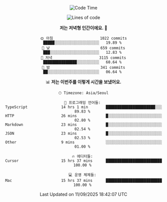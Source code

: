 <div align='center'>
 
<!--START_SECTION:waka-->
![Code Time](http://img.shields.io/badge/Code%20Time-4%2C605%20hrs%209%20mins-blue)

![Lines of code](https://img.shields.io/badge/%EC%A0%80%EB%8A%94%20%EC%97%AC%ED%83%9C%EA%B9%8C%EC%A7%80%20-2.1%20million%20%EC%A4%84%EC%9D%98%20%EC%BD%94%EB%93%9C%EB%A5%BC%20%EC%9E%91%EC%84%B1%ED%96%88%EC%96%B4%EC%9A%94.-blue)

**저는 저녁형 인간이에요. 🦉** 

```text
🌞 아침                     1022 commits        █████░░░░░░░░░░░░░░░░░░░░   19.89 % 
🌆 낮　                     659 commits         ███░░░░░░░░░░░░░░░░░░░░░░   12.83 % 
🌃 저녁                     3115 commits        ███████████████░░░░░░░░░░   60.64 % 
🌙 밤　                     341 commits         ██░░░░░░░░░░░░░░░░░░░░░░░   06.64 % 
```


📊 **저는 이번주를 이렇게 시간을 보냈어요.** 

```text
🕑︎ Timezone: Asia/Seoul

💬 프로그래밍 언어들: 
TypeScript               14 hrs 1 min        ██████████████████████░░░   89.83 % 
HTTP                     26 mins             █░░░░░░░░░░░░░░░░░░░░░░░░   02.80 % 
Markdown                 23 mins             █░░░░░░░░░░░░░░░░░░░░░░░░   02.54 % 
JSON                     23 mins             █░░░░░░░░░░░░░░░░░░░░░░░░   02.53 % 
Other                    9 mins              ░░░░░░░░░░░░░░░░░░░░░░░░░   01.00 % 

🔥 에디터들: 
Cursor                   15 hrs 37 mins      █████████████████████████   100.00 % 

💻 운영 체제들: 
Mac                      15 hrs 37 mins      █████████████████████████   100.00 % 
```


 Last Updated on 11/09/2025 18:42:07 UTC
<!--END_SECTION:waka-->
 </div>
<!---
Emewjin/Emewjin is a ✨ special ✨ repository because its `README.md` (this file) appears on your GitHub profile.
You can click the Preview link to take a look at your changes.
--->
